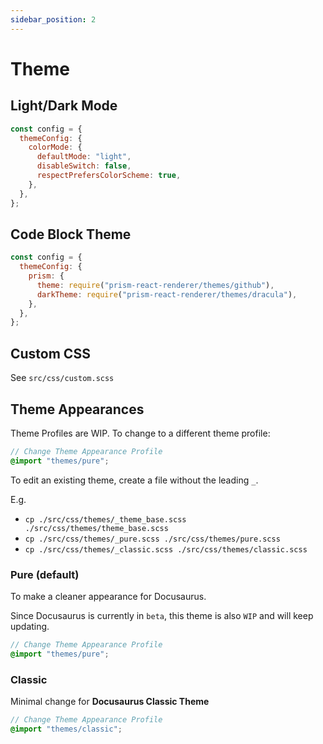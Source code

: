 ```yaml
---
sidebar_position: 2
---
```


# Theme

## Light/Dark Mode

```js title="docusaurus.config.js" {4-6}
const config = {
  themeConfig: {
    colorMode: {
      defaultMode: "light",
      disableSwitch: false,
      respectPrefersColorScheme: true,
    },
  },
};
```

## Code Block Theme

```js {4,5} title="docusaurus.config.js"
const config = {
  themeConfig: {
    prism: {
      theme: require("prism-react-renderer/themes/github"),
      darkTheme: require("prism-react-renderer/themes/dracula"),
    },
  },
};
```

## Custom CSS

See `src/css/custom.scss`

## Theme Appearances

Theme Profiles are WIP. To change to a different theme profile:

```scss {2} title="src/css/custom.scss"
// Change Theme Appearance Profile
@import "themes/pure";
```

To edit an existing theme, create a file without the leading `_`.

E.g.

- `cp ./src/css/themes/_theme_base.scss ./src/css/themes/theme_base.scss`
- `cp ./src/css/themes/_pure.scss ./src/css/themes/pure.scss`
- `cp ./src/css/themes/_classic.scss ./src/css/themes/classic.scss`

### Pure (default)

To make a cleaner appearance for Docusaurus.

Since Docusaurus is currently in `beta`, this theme is also `WIP` and will keep updating.

```scss {2} title="src/css/custom.scss"
// Change Theme Appearance Profile
@import "themes/pure";
```

### Classic

Minimal change for **Docusaurus Classic Theme**

```scss {2} title="src/css/custom.scss"
// Change Theme Appearance Profile
@import "themes/classic";
```
